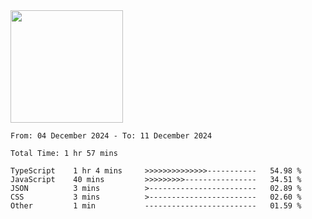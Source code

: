 <img height="180em" src="https://github-readme-stats-eight-theta.vercel.app/api?username=bkundev&show_icons=true&theme=radical&include_all_commits=true&count_private=true"/>
<!--START_SECTION:waka-->

```all_time
From: 04 December 2024 - To: 11 December 2024

Total Time: 1 hr 57 mins

TypeScript    1 hr 4 mins     >>>>>>>>>>>>>>-----------   54.98 %
JavaScript    40 mins         >>>>>>>>>----------------   34.51 %
JSON          3 mins          >------------------------   02.89 %
CSS           3 mins          >------------------------   02.60 %
Other         1 min           -------------------------   01.59 %
```

<!--END_SECTION:waka-->